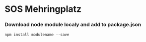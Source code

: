 # SOS Mehringplatz

### Download node module localy and add to package.json

`npm install modulename --save`